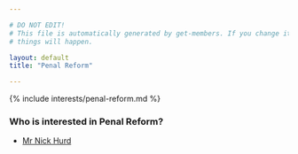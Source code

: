 ```yaml
---

# DO NOT EDIT!
# This file is automatically generated by get-members. If you change it, bad
# things will happen.

layout: default
title: "Penal Reform"

---
```


{% include interests/penal-reform.md %}

### Who is interested in Penal Reform?


* [Mr Nick Hurd](/members/mr-nick-hurd.html)
